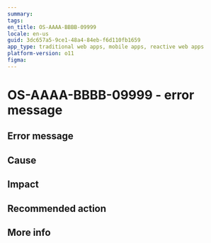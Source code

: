 ```yaml
---
summary:
tags:
en_title: OS-AAAA-BBBB-09999
locale: en-us
guid: 3dc657a5-9ce1-48a4-84eb-f6d110fb1659
app_type: traditional web apps, mobile apps, reactive web apps
platform-version: o11
figma:
---
```


# OS-AAAA-BBBB-09999 - error message

<!--
In en-title, replace OS-AAAA-BBBB-09999 with the error code.
After the #, replace OS-AAAA-BBBB-09999 with the error code and replace error message with the error message
-->

## Error message

<!--

The error message shown.
Include placeholders/variables inside "<" ">", using a descriptive handle. For example <screen-name>.

-->

## Cause

<!--

The possible cause(s) that triggered the error.
We should provide some technical info (not to deep) of why this happen in order to elucidate the user as much as possible.
-->

## Impact

<!--

What is the end result for the user? For example, "You won't be able to publish the app."

-->

## Recommended action

<!--

Provide a recommended action for the user.

Describe the steps that the user needs to do to avoid or resolve the error.

Or link to existing documentation that addresses the issue.

As a last resort, recommend to open a support case.

-->

## More info

<!-- 

Optional, delete "## More info" if you're not using it.

Links to other documentation/assets that provide more info (like code samples or exemplification of the issue) that can be added for certain scenarios that will need even more information to the customer.

-->